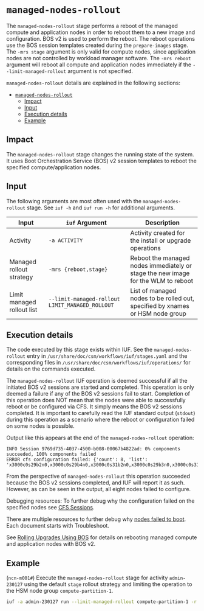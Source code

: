 # `managed-nodes-rollout`

The `managed-nodes-rollout` stage performs a reboot of the managed compute and application nodes in order to reboot them
to a new image and configuration. BOS v2 is used to perform the reboot. The reboot operations use the BOS session templates created during
the `prepare-images` stage. The `-mrs stage` argument is only valid for compute nodes, since application nodes are not
controlled
by workload manager software. The `-mrs reboot` argument will reboot all compute and application nodes immediately if
the `--limit-managed-rollout` argument is not specified.

`managed-nodes-rollout` details are explained in the following sections:

- [`managed-nodes-rollout`](#managed-nodes-rollout)
  - [Impact](#impact)
  - [Input](#input)
  - [Execution details](#execution-details)
  - [Example](#example)

## Impact

The `managed-nodes-rollout` stage changes the running state of the system. It uses Boot Orchestration Service (BOS) v2 session templates to reboot
the specified compute/application nodes.

## Input

The following arguments are most often used with the `managed-nodes-rollout` stage. See `iuf -h` and `iuf run -h` for
additional arguments.

| Input                      | `iuf` Argument                                  | Description                                                                       |
|----------------------------|-------------------------------------------------|-----------------------------------------------------------------------------------|
| Activity                   | `-a ACTIVITY`                                   | Activity created for the install or upgrade operations                            |
| Managed rollout strategy   | `-mrs {reboot,stage}`                           | Reboot the managed nodes immediately or stage the new image for the WLM to reboot |
| Limit managed rollout list | `--limit-managed-rollout LIMIT_MANAGED_ROLLOUT` | List of managed nodes to be rolled out, specified by xnames or HSM node group     |

## Execution details

The code executed by this stage exists within IUF. See the `managed-nodes-rollout` entry
in `/usr/share/doc/csm/workflows/iuf/stages.yaml` and the corresponding files
in `/usr/share/doc/csm/workflows/iuf/operations/`
for details on the commands executed.

The `managed-nodes-rollout` IUF operation is deemed successful if all the initiated BOS v2 sessions are started and
completed. This operation is only deemed a failure if any of the BOS v2 sessions fail to start. Completion of this
operation does NOT mean that the nodes were able to successfully reboot or be configured via CFS. It simply means the
BOS v2 sessions completed. It is important to carefully read the IUF standard output (`stdout`) during this operation as a
scenario where the reboot or configuration failed on some nodes is possible.

Output like this appears at the end of the `managed-nodes-rollout` operation:

```text
INFO Session 9769d735-4037-4500-b008-00067b4822ad: 0% components succeeded, 100% components failed
ERROR cfs configuration failed: {'count': 8, 'list': 'x3000c0s29b2n0,x3000c0s29b4n0,x3000c0s31b2n0,x3000c0s29b3n0,x3000c0s31b4n0,x3000c0s31b3n0,x3000c0s31b1n0,x3000c0s29b1n0'}
```

From the perspective of `managed-nodes-rollout` this operation succeeded because the BOS v2 sessions completed, and IUF
will report it as such. However, as can be seen in the output, all eight nodes failed to configure.

Debugging resources:
To further debug why the configuration failed on the specified
nodes see [CFS Sessions](../../configuration_management/CFS_Sessions.md).

There are multiple resources to further debug why [nodes failed to boot](../../boot_orchestration/). Each document
starts with Troubleshoot.

See [Rolling Upgrades Using BOS](../../boot_orchestration/Rolling_Upgrades.md) for details on rebooting managed compute
and application nodes with BOS v2.

## Example

(`ncn-m001#`) Execute the `managed-nodes-rollout` stage for activity `admin-230127` using the default `stage` rollout
strategy and limiting the operation to the HSM node group `compute-partition-1`.

```bash
iuf -a admin-230127 run --limit-managed-rollout compute-partition-1 -r managed-nodes-rollout
```
